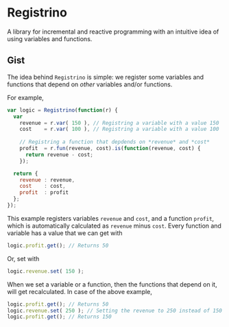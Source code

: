 # Registrino
A library for incremental and reactive programming with an intuitive idea of using variables and functions.

## Gist
The idea behind `Registrino` is simple: we register some variables and functions that depend on *other* variables and/or functions.

For example,

```javascript
var logic = Registrino(function(r) {
  var
    revenue = r.var( 150 ), // Registring a variable with a value 150
    cost    = r.var( 100 ), // Registring a variable with a value 100
    
    // Registring a function that depdends on *revenue* and *cost*
    profit  = r.fun(revenue, cost).is(function(revenue, cost) {
      return revenue - cost;
    });

  return {
    revenue : revenue,
    cost    : cost,
    profit  : profit
  };
});
```

This example registers variables `revenue` and `cost`, and a function `profit`, which is automatically calculated as `revenue` minus `cost`. Every function and variable has a value that we can get with

```javascript
logic.profit.get(); // Returns 50
```

Or, set with

```javascript
logic.revenue.set( 150 );
```

When we set a variable or a function, then the functions that depend on it, will get recalculated. In case of the above example,

```javascript
logic.profit.get(); // Returns 50
logic.revenue.set( 250 ); // Setting the revenue to 250 instead of 150
logic.profit.get(); // Returns 150
```
